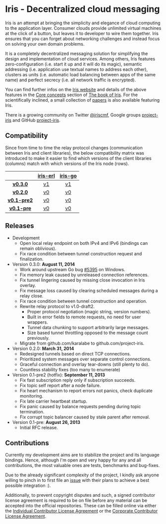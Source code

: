   Iris - Decentralized cloud messaging
========================================

Iris is an attempt at bringing the simplicity and elegance of cloud computing to the application layer. Consumer clouds provide unlimited virtual machines at the click of a button, but leaves it to developer to wire them together. Iris ensures that you can forget about networking challenges and instead focus on solving your own domain problems.

It is a completely decentralized messaging solution for simplifying the design and implementation of cloud services. Among others, Iris features zero-configuration (i.e. start it up and it will do its magic), semantic addressing (i.e. application use textual names to address each other), clusters as units (i.e. automatic load balancing between apps of the same name) and perfect secrecy (i.e. all network traffic is encrypted).

You can find further infos on the [Iris website](http://iris.karalabe.com) and details of the above features in the [Core concepts](http://iris.karalabe.com/book/core_concepts) section of [The book of Iris](http://iris.karalabe.com/book). For the scientifically inclined, a small collection of [papers](http://iris.karalabe.com/papers) is also available featuring Iris.

There is a growing community on Twitter [@iriscmf](https://twitter.com/iriscmf), Google groups [project-iris](https://groups.google.com/group/project-iris) and GitHub [project-iris](https://github.com/project-iris).

  Compatibility
-----------------

Since from time to time the relay protocol changes (communication between Iris and client libraries), the below compatibility matrix was introduced to make it easier to find which versions of the client libraries (columns) match with which versions of the Iris node (rows).

| | [iris-erl](https://github.com/project-iris/iris-erl) | [iris-go](https://github.com/project-iris/iris-go) |
|:-:|:-:|:-:|
| [**v0.3.0**](https://github.com/project-iris/iris/releases/tag/v0.3.0)       | [v1](https://github.com/project-iris/iris-erl/tree/v1) | [v1](https://github.com/project-iris/iris-go/tree/v1) |
| [**v0.2.0**](https://github.com/project-iris/iris/releases/tag/v0.2.0)       | [v0](https://github.com/project-iris/iris-erl/tree/v0) | [v0](https://github.com/project-iris/iris-go/tree/v0) |
| [**v0.1-pre2**](https://github.com/project-iris/iris/releases/tag/v0.1-pre2) | [v0](https://github.com/project-iris/iris-erl/tree/v0) | [v0](https://github.com/project-iris/iris-go/tree/v0) |
| [**v0.1-pre**](https://github.com/project-iris/iris/releases/tag/v0.1-pre)   | [v0](https://github.com/project-iris/iris-erl/tree/v0) | [v0](https://github.com/project-iris/iris-go/tree/v0) |

  Releases
------------

 * Development
    - Open local relay endpoint on both IPv4 and IPv6 (bindings can remain oblivious).
    - Fix race condition between tunnel construction request and finalization.
 * Version 0.3.0: **August 11, 2014**
    - Work around upstream Go bug [#5395](http://code.google.com/p/go/issues/detail?id=5395) on Windows.
    - Fix memory leak caused by unreleased connection references.
    - Fix tunnel lingering caused by missing close invocation in Iris overlay.
    - Fix message loss caused by clearing scheduled messages during a relay close.
    - Fix race condition between tunnel construction and operation.
    - Rewrite relay protocol to v1.0-draft2.
       - Proper protocol negotiation (magic string, version numbers).
       - Built in error fields to remote requests, no need for user wrappers.
       - Tunnel data chunking to support arbitrarily large messages.
       - Size based tunnel throttling opposed to the message count previously.
    - Migrate from github.com/karalabe to github.com/project-iris.
 * Version 0.2.0: **March 31, 2014**
    - Redesigned tunnels based on direct TCP connections.
    - Prioritized system messages over separate control connections.
    - Graceful connection and overlay tear-downs (still plenty to do).
    - Countless stability fixes (too many to enumerate)
 * Version 0.1-pre2 (hotfix): **September 11, 2013**
    - Fix fast subscription reply only if subscription succeeds.
    - Fix topic self report after a node failure.
    - Fix heart mechanism to report errors not panics, check duplicate monitoring.
    - Fix late carrier heartbeat startup.
    - Fix panic caused by balance requests pending during topic termination.
    - Fix corrupt topic balancer caused by stale parent after removal.
 * Version 0.1-pre: **August 26, 2013**
    - Initial RFC release.

  Contributions
-----------------

Currently my development aims are to stabilize the project and its language bindings. Hence, although I'm open and very happy for any and all contributions, the most valuable ones are tests, benchmarks and bug-fixes.

Due to the already significant complexity of the project, I kindly ask anyone willing to pinch in to first file an [issue](https://github.com/project-iris/iris/issues) with their plans to achieve a best possible integration :).

Additionally, to prevent copyright disputes and such, a signed contributor license agreement is required to be on file before any material can be accepted into the official repositories. These can be filled online via either the [Individual Contributor License Agreement](http://iris.karalabe.com/icla) or the [Corporate Contributor License Agreement](http://iris.karalabe.com/ccla).
